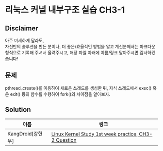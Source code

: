 리눅스 커널 내부구조 실습 CH3-1
=========================

Disclaimer
-----------
아주 미세하게 달라도,<br>
자신만의 솔루션을 만든 분이나, 더 좋은/효율적인 방법을 알고 계신분께서는 마크다운 형식으로 기록해 주셔서 올려주시고, 해당 파일 아래에 이름/링크 달아주시면 감사하겠습니다!

문제
----
pthread_create()를 이용하여 새로운 쓰레드를 생성한 뒤, 자식 쓰레드에서 exec() 혹은 exit() 등의 함수를 수행하여 fork()와 차이점을 알아보자.

Solution
---------
|이름|링크|
|--|---|
|KangDroid[강현우]|[Linux Kernel Study 1st week practice, CH3-2 Question](https://github.com/clover1043/iamroot17_1/blob/master/practice/chapter_03/question_2/kangdroid_sol.md)|
